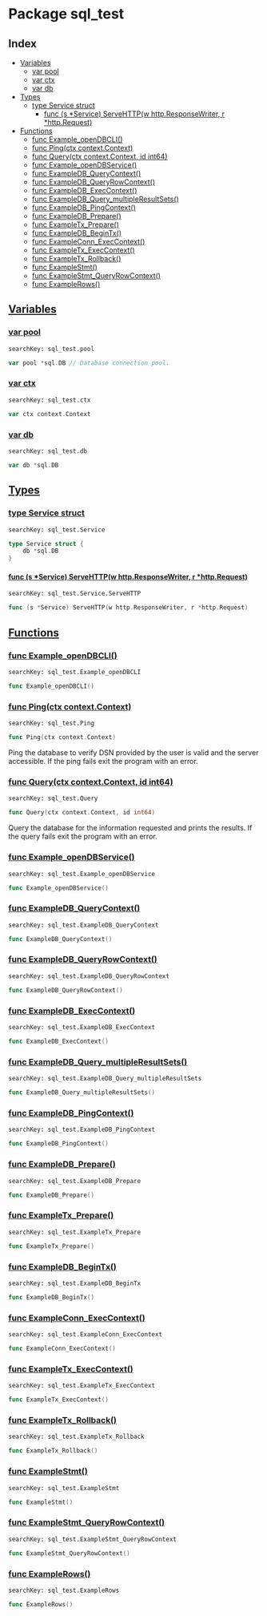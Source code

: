 # Package sql_test

## Index

* [Variables](#var)
    * [var pool](#pool)
    * [var ctx](#ctx)
    * [var db](#db)
* [Types](#type)
    * [type Service struct](#Service)
        * [func (s *Service) ServeHTTP(w http.ResponseWriter, r *http.Request)](#Service.ServeHTTP)
* [Functions](#func)
    * [func Example_openDBCLI()](#Example_openDBCLI)
    * [func Ping(ctx context.Context)](#Ping)
    * [func Query(ctx context.Context, id int64)](#Query)
    * [func Example_openDBService()](#Example_openDBService)
    * [func ExampleDB_QueryContext()](#ExampleDB_QueryContext)
    * [func ExampleDB_QueryRowContext()](#ExampleDB_QueryRowContext)
    * [func ExampleDB_ExecContext()](#ExampleDB_ExecContext)
    * [func ExampleDB_Query_multipleResultSets()](#ExampleDB_Query_multipleResultSets)
    * [func ExampleDB_PingContext()](#ExampleDB_PingContext)
    * [func ExampleDB_Prepare()](#ExampleDB_Prepare)
    * [func ExampleTx_Prepare()](#ExampleTx_Prepare)
    * [func ExampleDB_BeginTx()](#ExampleDB_BeginTx)
    * [func ExampleConn_ExecContext()](#ExampleConn_ExecContext)
    * [func ExampleTx_ExecContext()](#ExampleTx_ExecContext)
    * [func ExampleTx_Rollback()](#ExampleTx_Rollback)
    * [func ExampleStmt()](#ExampleStmt)
    * [func ExampleStmt_QueryRowContext()](#ExampleStmt_QueryRowContext)
    * [func ExampleRows()](#ExampleRows)


## <a id="var" href="#var">Variables</a>

### <a id="pool" href="#pool">var pool</a>

```
searchKey: sql_test.pool
```

```Go
var pool *sql.DB // Database connection pool.

```

### <a id="ctx" href="#ctx">var ctx</a>

```
searchKey: sql_test.ctx
```

```Go
var ctx context.Context
```

### <a id="db" href="#db">var db</a>

```
searchKey: sql_test.db
```

```Go
var db *sql.DB
```

## <a id="type" href="#type">Types</a>

### <a id="Service" href="#Service">type Service struct</a>

```
searchKey: sql_test.Service
```

```Go
type Service struct {
	db *sql.DB
}
```

#### <a id="Service.ServeHTTP" href="#Service.ServeHTTP">func (s *Service) ServeHTTP(w http.ResponseWriter, r *http.Request)</a>

```
searchKey: sql_test.Service.ServeHTTP
```

```Go
func (s *Service) ServeHTTP(w http.ResponseWriter, r *http.Request)
```

## <a id="func" href="#func">Functions</a>

### <a id="Example_openDBCLI" href="#Example_openDBCLI">func Example_openDBCLI()</a>

```
searchKey: sql_test.Example_openDBCLI
```

```Go
func Example_openDBCLI()
```

### <a id="Ping" href="#Ping">func Ping(ctx context.Context)</a>

```
searchKey: sql_test.Ping
```

```Go
func Ping(ctx context.Context)
```

Ping the database to verify DSN provided by the user is valid and the server accessible. If the ping fails exit the program with an error. 

### <a id="Query" href="#Query">func Query(ctx context.Context, id int64)</a>

```
searchKey: sql_test.Query
```

```Go
func Query(ctx context.Context, id int64)
```

Query the database for the information requested and prints the results. If the query fails exit the program with an error. 

### <a id="Example_openDBService" href="#Example_openDBService">func Example_openDBService()</a>

```
searchKey: sql_test.Example_openDBService
```

```Go
func Example_openDBService()
```

### <a id="ExampleDB_QueryContext" href="#ExampleDB_QueryContext">func ExampleDB_QueryContext()</a>

```
searchKey: sql_test.ExampleDB_QueryContext
```

```Go
func ExampleDB_QueryContext()
```

### <a id="ExampleDB_QueryRowContext" href="#ExampleDB_QueryRowContext">func ExampleDB_QueryRowContext()</a>

```
searchKey: sql_test.ExampleDB_QueryRowContext
```

```Go
func ExampleDB_QueryRowContext()
```

### <a id="ExampleDB_ExecContext" href="#ExampleDB_ExecContext">func ExampleDB_ExecContext()</a>

```
searchKey: sql_test.ExampleDB_ExecContext
```

```Go
func ExampleDB_ExecContext()
```

### <a id="ExampleDB_Query_multipleResultSets" href="#ExampleDB_Query_multipleResultSets">func ExampleDB_Query_multipleResultSets()</a>

```
searchKey: sql_test.ExampleDB_Query_multipleResultSets
```

```Go
func ExampleDB_Query_multipleResultSets()
```

### <a id="ExampleDB_PingContext" href="#ExampleDB_PingContext">func ExampleDB_PingContext()</a>

```
searchKey: sql_test.ExampleDB_PingContext
```

```Go
func ExampleDB_PingContext()
```

### <a id="ExampleDB_Prepare" href="#ExampleDB_Prepare">func ExampleDB_Prepare()</a>

```
searchKey: sql_test.ExampleDB_Prepare
```

```Go
func ExampleDB_Prepare()
```

### <a id="ExampleTx_Prepare" href="#ExampleTx_Prepare">func ExampleTx_Prepare()</a>

```
searchKey: sql_test.ExampleTx_Prepare
```

```Go
func ExampleTx_Prepare()
```

### <a id="ExampleDB_BeginTx" href="#ExampleDB_BeginTx">func ExampleDB_BeginTx()</a>

```
searchKey: sql_test.ExampleDB_BeginTx
```

```Go
func ExampleDB_BeginTx()
```

### <a id="ExampleConn_ExecContext" href="#ExampleConn_ExecContext">func ExampleConn_ExecContext()</a>

```
searchKey: sql_test.ExampleConn_ExecContext
```

```Go
func ExampleConn_ExecContext()
```

### <a id="ExampleTx_ExecContext" href="#ExampleTx_ExecContext">func ExampleTx_ExecContext()</a>

```
searchKey: sql_test.ExampleTx_ExecContext
```

```Go
func ExampleTx_ExecContext()
```

### <a id="ExampleTx_Rollback" href="#ExampleTx_Rollback">func ExampleTx_Rollback()</a>

```
searchKey: sql_test.ExampleTx_Rollback
```

```Go
func ExampleTx_Rollback()
```

### <a id="ExampleStmt" href="#ExampleStmt">func ExampleStmt()</a>

```
searchKey: sql_test.ExampleStmt
```

```Go
func ExampleStmt()
```

### <a id="ExampleStmt_QueryRowContext" href="#ExampleStmt_QueryRowContext">func ExampleStmt_QueryRowContext()</a>

```
searchKey: sql_test.ExampleStmt_QueryRowContext
```

```Go
func ExampleStmt_QueryRowContext()
```

### <a id="ExampleRows" href="#ExampleRows">func ExampleRows()</a>

```
searchKey: sql_test.ExampleRows
```

```Go
func ExampleRows()
```

